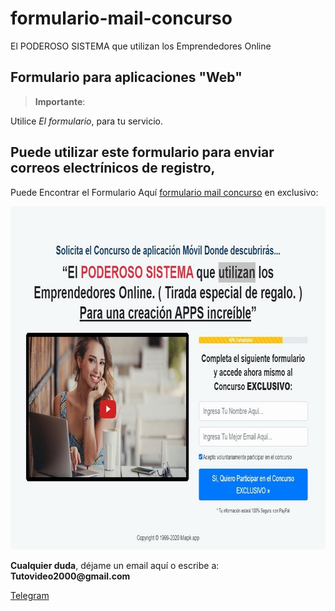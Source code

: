 # formulario-mail-concurso
El PODEROSO SISTEMA que utilizan los Emprendedores Online


<h2 id="permitir-aplicaciones-menos-seguras-">Formulario para aplicaciones "Web"</h2>
<blockquote>
<p><strong>Importante</strong>: </p>
</blockquote>
<p>Utilice <em>El formulario</em>, para tu servicio.</p>
<p><h2 id="permitir-aplicaciones-menos-seguras-">Puede utilizar este formulario para enviar correos electr&#237nicos de registro,</h2> Puede Encontrar el Formulario Aqu&#237; <a href="https://github.com/ipxxx999/formulario-mail-concurso" target="_blank">formulario mail concurso</a> en exclusivo:</p>
<p style="text-align: center;"><img src="https://raw.githubusercontent.com/ipxxx999/formulario-mail-concurso/main/vista.jpg" alt="Interfaz de selecci&oacute;n para permitir aplicaciones menos seguras" width="800" height="549" /></p>
</p>
<p><strong>Cualquier duda</strong>, d&#233;jame un email aqu&#237; o escribe a: <strong>Tutovideo2000@gmail.com</strong></p>

</div>
  <link rel="stylesheet" href="http://copen.atspace.tv/css_js/css/pro.min.css">
  <link rel="stylesheet" href="http://copen.atspace.tv/css_js/css/estilos.css">
<p>
<div class="channel-username-block"><a href="https://t.me/gurutvo?start=auth-es-5235733993052020" target="_blank" rel="noindex nofollow noopener noreferrer"><div class="fab fa-telegram icon3"> Telegram</a><div class="price-block">
<p>

</div>

<blockquote>

</body>
</html>
